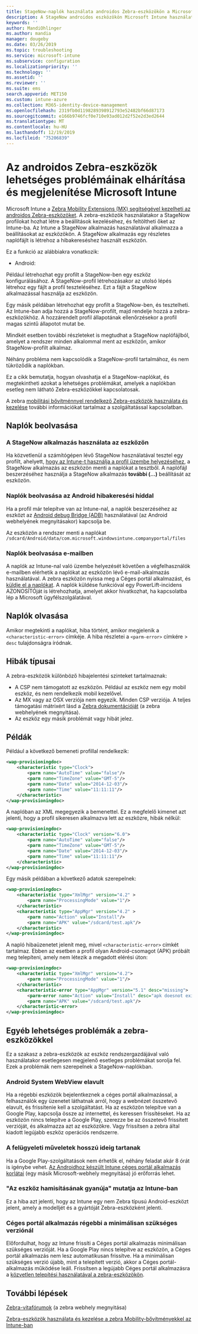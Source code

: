 ```yaml
---
title: StageNow-naplók használata androidos Zebra-eszközökön a Microsoft Intune-Azure-ban | Microsoft Docs
description: A StageNow androidos eszközökön Microsoft Intune használatával történő használatakor gyakori problémák és megoldások találhatók. Azt is megtudhatja, hogyan kérhet naplókat, és hogyan olvashatja el a naplókat a sikeres vagy sikertelen hibákhoz.
keywords: ''
author: MandiOhlinger
ms.author: mandia
manager: dougeby
ms.date: 03/26/2019
ms.topic: troubleshooting
ms.service: microsoft-intune
ms.subservice: configuration
ms.localizationpriority: ''
ms.technology: ''
ms.assetid: ''
ms.reviewer: ''
ms.suite: ems
search.appverid: MET150
ms.custom: intune-azure
ms.collection: M365-identity-device-management
ms.openlocfilehash: 2319fb0d1198289398912793e52482bf66d87173
ms.sourcegitcommit: e166b9746fcf0e710e93ad012d2f52e2d3ed2644
ms.translationtype: MT
ms.contentlocale: hu-HU
ms.lasthandoff: 12/19/2019
ms.locfileid: "75206839"
---
```

# <a name="troubleshoot-and-see-potential-issues-on-android-zebra-devices-in-microsoft-intune"></a>Az androidos Zebra-eszközök lehetséges problémáinak elhárítása és megjelenítése Microsoft Intune



Microsoft Intune a [Zebra Mobility Extensions (MX) segítségével kezelheti az androidos Zebra-eszközöket](android-zebra-mx-overview.md). A zebra-eszközök használatakor a StageNow profilokat hozhat létre a beállítások kezeléséhez, és feltöltheti őket az Intune-ba. Az Intune a StageNow alkalmazás használatával alkalmazza a beállításokat az eszközökön. A StageNow alkalmazás egy részletes naplófájlt is létrehoz a hibakereséshez használt eszközön.

Ez a funkció az alábbiakra vonatkozik:

- Android:

Például létrehozhat egy profilt a StageNow-ben egy eszköz konfigurálásához. A StageNow-profil létrehozásakor az utolsó lépés létrehoz egy fájlt a profil teszteléséhez. Ezt a fájlt a StageNow alkalmazással használja az eszközön.

Egy másik példában létrehozhat egy profilt a StageNow-ben, és tesztelheti. Az Intune-ban adja hozzá a StageNow-profilt, majd rendelje hozzá a zebra-eszközökhöz. A hozzárendelt profil állapotának ellenőrzésekor a profil magas szintű állapotot mutat be.

Mindkét esetben további részleteket is megtudhat a StageNow naplófájlból, amelyet a rendszer minden alkalommal ment az eszközön, amikor StageNow-profilt alkalmaz.

Néhány probléma nem kapcsolódik a StageNow-profil tartalmához, és nem tükröződik a naplókban.

Ez a cikk bemutatja, hogyan olvashatja el a StageNow-naplókat, és megtekintheti azokat a lehetséges problémákat, amelyek a naplókban esetleg nem látható Zebra-eszközökkel kapcsolatosak.

A zebra [mobilitási bővítménnyel rendelkező Zebra-eszközök használata és kezelése](android-zebra-mx-overview.md) további információkat tartalmaz a szolgáltatással kapcsolatban.

## <a name="get-the-logs"></a>Naplók beolvasása

### <a name="use-the-stagenow-app-on-the-device"></a>A StageNow alkalmazás használata az eszközön
Ha közvetlenül a számítógépen lévő StageNow használatával tesztel egy profilt, ahelyett, [hogy az Intune-t használja a profil üzembe helyezéséhez](android-zebra-mx-overview.md#step-4-create-a-device-management-profile-in-stagenow), a StageNow alkalmazás az eszközön menti a naplókat a tesztből. A naplófájl beszerzéséhez használja a StageNow alkalmazás **további (...)** beállítását az eszközön.

### <a name="get-logs-using-android-debug-bridge"></a>Naplók beolvasása az Android hibakeresési híddal
Ha a profil már telepítve van az Intune-nal, a naplók beszerzéséhez az eszközt az [Android debug Bridge (ADB)](https://developer.android.com/studio/command-line/adb) használatával (az Android webhelyének megnyitásakor) kapcsolja be.

Az eszközön a rendszer menti a naplókat `/sdcard/Android/data/com.microsoft.windowsintune.companyportal/files`

### <a name="get-logs-from-email"></a>Naplók beolvasása e-mailben
A naplók az Intune-nal való üzembe helyezését követően a végfelhasználók e-mailben elérhetik a naplókat az eszközön lévő e-mail-alkalmazás használatával. A zebra eszközön nyissa meg a Céges portál alkalmazást, és [küldje el a naplókat](https://docs.microsoft.com/intune-user-help/send-logs-to-your-it-admin-by-email-android). A naplók küldése funkcióval egy PowerLift-incidens AZONOSÍTÓját is létrehozhatja, amelyet akkor hivatkozhat, ha kapcsolatba lép a Microsoft ügyfélszolgálatával.

## <a name="read-the-logs"></a>Naplók olvasása

Amikor megtekinti a naplókat, hiba történt, amikor megjelenik a `<characteristic-error>` címkéje. A hiba részletei a `<parm-error>` címkére > `desc` tulajdonságra íródnak.

## <a name="error-types"></a>Hibák típusai

A zebra-eszközök különböző hibajelentési szinteket tartalmaznak:

- A CSP nem támogatott az eszközön. Például az eszköz nem egy mobil eszköz, és nem rendelkezik mobil kezelővel.
- Az MX vagy az OSX verziója nem egyezik. Minden CSP verziója. A teljes támogatási mátrixért lásd a [Zebra dokumentációját](http://techdocs.zebra.com/mx/) (a zebra webhelyének megnyitása).
- Az eszköz egy másik problémát vagy hibát jelez.

## <a name="examples"></a>Példák

Például a következő bemeneti profillal rendelkezik:

```xml
<wap-provisioningdoc>
    <characteristic type="Clock">
        <parm name="AutoTime" value="false"/>
        <parm name="TimeZone" value="GMT-5"/>
        <parm name="Date" value="2014-12-03"/>
        <parm name="Time" value="11:11:11"/>
    </characteristic>
</wap-provisioningdoc>
```

A naplóban az XML megegyezik a bemenettel. Ez a megfelelő kimenet azt jelenti, hogy a profil sikeresen alkalmazva lett az eszközre, hibák nélkül:

```xml
<wap-provisioningdoc>
    <characteristic type="Clock" version="6.0">
        <parm name="AutoTime" value="false"/>
        <parm name="TimeZone" value="GMT-5"/>
        <parm name="Date" value="2014-12-03"/>
        <parm name="Time" value="11:11:11"/>
    </characteristic>
</wap-provisioningdoc>
```

Egy másik példában a következő adatok szerepelnek:

```xml
<wap-provisioningdoc>
    <characteristic type="XmlMgr" version="4.2" >
        <parm name="ProcessingMode" value="1"/>
    </characteristic>
    <characteristic type="AppMgr" version="4.2" >
        <parm name="Action" value="Install"/>
        <parm name="APK" value="/sdcard/test.apk"/>
    </characteristic>
</wap-provisioningdoc>
```

A napló hibaüzenetet jelenít meg, mivel `<characteristic-error>` címkét tartalmaz. Ebben az esetben a profil olyan Android-csomagot (APK) próbált meg telepíteni, amely nem létezik a megadott elérési úton:

```xml
<wap-provisioningdoc>
    <characteristic type="XmlMgr" version="4.2">
        <parm name="ProcessingMode" value="1"/>
    </characteristic>
    <characteristic-error type="AppMgr" version="5.1" desc="missing">
        <parm-error name="Action" value="Install" desc="apk doesnot exist in the path"/>
        <parm name="APK" value="/sdcard/test.apk"/>
    </characteristic-error>
</wap-provisioningdoc>
```

## <a name="other-potential-issues-with-zebra-devices"></a>Egyéb lehetséges problémák a zebra-eszközökkel

Ez a szakasz a zebra-eszközök az eszköz rendszergazdájával való használatakor esetlegesen megjelenő esetleges problémákat sorolja fel. Ezek a problémák nem szerepelnek a StageNow-naplókban.

### <a name="android-system-webview-is-out-of-date"></a>Android System WebView elavult

Ha a régebbi eszközök bejelentkeznek a céges portál alkalmazással, a felhasználók egy üzenetet láthatnak arról, hogy a webnézet összetevő elavult, és frissítenie kell a szolgáltatást. Ha az eszközön telepítve van a Google Play, kapcsolja össze az internettel, és keressen frissítéseket. Ha az eszközön nincs telepítve a Google Play, szerezze be az összetevő frissített verzióját, és alkalmazza azt az eszközökre. Vagy frissítsen a zebra által kiadott legújabb eszköz operációs rendszerre.

### <a name="management-actions-take-a-long-time"></a>A felügyeleti műveletek hosszú ideig tartanak

Ha a Google Play-szolgáltatások nem érhetők el, néhány feladat akár 8 órát is igénybe vehet. [Az Androidhoz készült Intune céges portál alkalmazás korlátai](https://support.microsoft.com/help/3211588/limitations-of-intune-company-portal-app-for-android-in-china) (egy másik Microsoft-webhely megnyitása) jó erőforrás lehet.

### <a name="device-spoofing-suspected-shows-in-intune"></a>"Az eszköz hamisításának gyanúja" mutatja az Intune-ban

Ez a hiba azt jelenti, hogy az Intune egy nem Zebra típusú Android-eszközt jelent, amely a modelljét és a gyártóját Zebra-eszközként jelenti.

### <a name="company-portal-app-is-older-than-minimum-required-version"></a>Céges portál alkalmazás régebbi a minimálisan szükséges verziónál

Előfordulhat, hogy az Intune frissíti a Céges portál alkalmazás minimálisan szükséges verzióját. Ha a Google Play nincs telepítve az eszközön, a Céges portál alkalmazás nem lesz automatikusan frissítve. Ha a minimálisan szükséges verzió újabb, mint a telepített verzió, akkor a Céges portál-alkalmazás működése leáll. Frissítsen a legújabb Céges portál alkalmazásra a [közvetlen telepítési használatával a zebra-eszközökön](android-zebra-mx-overview.md#sideload-the-company-portal-app).

## <a name="next-steps"></a>További lépések

[Zebra-vitafórumok](https://developer.zebra.com/community/home/discussions) (a zebra webhely megnyitása)

[Zebra-eszközök használata és kezelése a zebra Mobility-bővítményekkel az Intune-ban](android-zebra-mx-overview.md)
